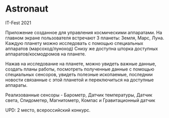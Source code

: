 # Astronaut
IT-Fest 2021

Приложение созданное для управления космическими аппаратами. На главном экране пользователя встречают 3 планеты: 
Земля, Марс, Луна. Каждую планету можно исследовать с помощью специальных аппаратов (марсоход/луноход) 
Снизу же доступна шторка доступных аппаратов/космодромов на планете.

Нажав на исследование на планете, можно увидеть важные данные, создать планы работы, посмотреть полученные данные с помощью специальных сенсоров, увидеть 
полезные  ископаемые, последнии новости связанные с этой планетой и переключиться на доступные аппараты.

Реализованные сенсоры - Барометр, Датчик температуры, Датчик света, Спидометер, Магнитометр, Компас и Гравитационный датчик

UPD: 2 место, всероссийский конкурс.
